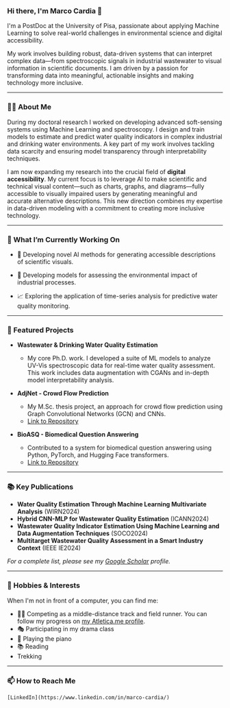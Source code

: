 ### Hi there, I'm Marco Cardia 👋

I'm a PostDoc at the University of Pisa, passionate about applying Machine Learning to solve real-world challenges in environmental science and digital accessibility.

My work involves building robust, data-driven systems that can interpret complex data—from spectroscopic signals in industrial wastewater to visual information in scientific documents. I am driven by a passion for transforming data into meaningful, actionable insights and making technology more inclusive.


---

### 👨‍💻 About Me

During my doctoral research I worked on developing advanced soft-sensing systems using Machine Learning and spectroscopy. I design and train models to estimate and predict water quality indicators in complex industrial and drinking water environments.
A key part of my work involves tackling data scarcity and ensuring model transparency through interpretability techniques.

I am now expanding my research into the crucial field of **digital accessibility**. My current focus is to leverage AI to make scientific and technical visual content—such as charts, graphs, and diagrams—fully accessible to visually impaired users by generating meaningful and accurate alternative descriptions. This new direction combines my expertise in data-driven modeling with a commitment to creating more inclusive technology.

---

### 🔭 What I’m Currently Working On

*   🧠 Developing novel AI methods for generating accessible descriptions of scientific visuals.

*   🔬 Developing models for assessing the environmental impact of industrial processes.

*   📈 Exploring the application of time-series analysis for predictive water quality monitoring.

---

### 🚀 Featured Projects

*   **Wastewater & Drinking Water Quality Estimation**
    *   My core Ph.D. work. I developed a suite of ML models to analyze UV-Vis spectroscopic data for real-time water quality assessment. This work includes data augmentation with CGANs and in-depth model interpretability analysis.

*   **AdjNet - Crowd Flow Prediction**
    *   My M.Sc. thesis project, an approach for crowd flow prediction using Graph Convolutional Networks (GCN) and CNNs.
    *   [Link to Repository](https://github.com/jonpappalord/crowd_flow_prediction)

*   **BioASQ - Biomedical Question Answering**
    *   Contributed to a system for biomedical question answering using Python, PyTorch, and Hugging Face transformers.
    *   [Link to Repository](https://github.com/fsabiu/BioASQ2020)

---

### 📚 Key Publications

*   **Water Quality Estimation Through Machine Learning Multivariate Analysis** (WIRN2024)
*   **Hybrid CNN-MLP for Wastewater Quality Estimation** (ICANN2024)
*   **Wastewater Quality Indicator Estimation Using Machine Learning and Data Augmentation Techniques** (SOCO2024)
*   **Multitarget Wastewater Quality Assessment in a Smart Industry Context** (IEEE IE2024)

*For a complete list, please see my [Google Scholar](https://scholar.google.com/citations?user=qo3FShYAAAAJ&hl=it) profile.*

---

### 🏃 Hobbies & Interests

When I'm not in front of a computer, you can find me:
*   🏃‍♂️ Competing as a middle-distance track and field runner. You can follow my progress on [my Atletica.me profile](https://atletica.me/atleta/Marco-Cardia/56164).
*   🎭 Participating in my drama class
*   🎹 Playing the piano
*   📚 Reading
*   Trekking

---

### 📫 How to Reach Me
    [LinkedIn](https://www.linkedin.com/in/marco-cardia/)